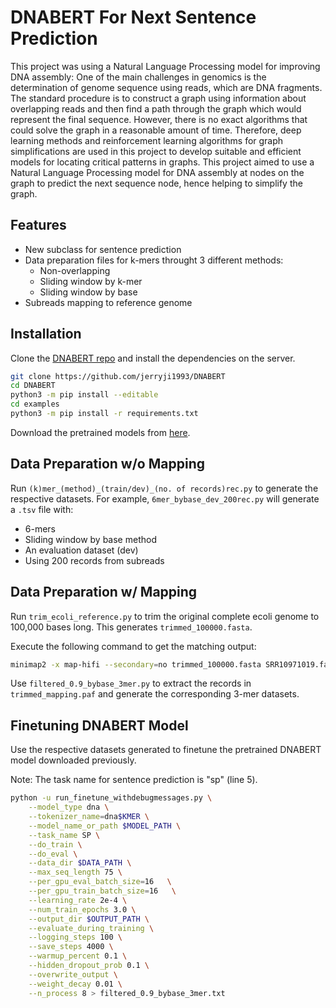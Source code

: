 # DNABERT For Next Sentence Prediction

This project was using a Natural Language Processing model for improving DNA assembly: 
One of the main challenges in genomics is the determination of genome sequence using reads, which are DNA fragments. The standard procedure is to construct a graph using information about overlapping reads and then find a path through the graph which would represent the final sequence. However, there is no exact algorithms that could solve the graph in a reasonable amount of time. Therefore, deep learning methods and reinforcement learning algorithms for graph simplifications are used in this project to develop suitable and efficient models for locating critical patterns in graphs. This project aimed to use a Natural Language Processing model for DNA assembly at nodes on the graph to predict the next sequence node, hence helping to simplify the graph.

## Features

- New subclass for sentence prediction
- Data preparation files for k-mers throught 3 different methods:
  - Non-overlapping  
  - Sliding window by k-mer
  - Sliding window by base
- Subreads mapping to reference genome

## Installation

Clone the [DNABERT repo](https://github.com/jerryji1993/DNABERT) and install the dependencies on the server.

```sh
git clone https://github.com/jerryji1993/DNABERT
cd DNABERT
python3 -m pip install --editable
cd examples
python3 -m pip install -r requirements.txt
```

Download the pretrained models from [here](https://github.com/jerryji1993/DNABERT#32-download-pre-trained-dnabert).

## Data Preparation w/o Mapping
Run `(k)mer_(method)_(train/dev)_(no. of records)rec.py` to generate the respective datasets. For example, `6mer_bybase_dev_200rec.py` will generate a `.tsv` file with:
- 6-mers
- Sliding window by base method
- An evaluation dataset (dev)
- Using 200 records from subreads

## Data Preparation w/ Mapping
Run `trim_ecoli_reference.py` to trim the original complete ecoli genome to 100,000 bases long. This generates `trimmed_100000.fasta`.

Execute the following command to get the matching output:

```sh
minimap2 -x map-hifi --secondary=no trimmed_100000.fasta SRR10971019.fastq > trimmed_mapping.paf
```

Use `filtered_0.9_bybase_3mer.py` to extract the records in `trimmed_mapping.paf` and generate the corresponding 3-mer datasets.

## Finetuning DNABERT Model
Use the respective datasets generated to finetune the pretrained DNABERT model downloaded previously.

Note: The task name for sentence prediction is "sp" (line 5).

```sh
python -u run_finetune_withdebugmessages.py \
    --model_type dna \
    --tokenizer_name=dna$KMER \
    --model_name_or_path $MODEL_PATH \
    --task_name SP \
    --do_train \
    --do_eval \
    --data_dir $DATA_PATH \
    --max_seq_length 75 \
    --per_gpu_eval_batch_size=16   \
    --per_gpu_train_batch_size=16   \
    --learning_rate 2e-4 \
    --num_train_epochs 3.0 \
    --output_dir $OUTPUT_PATH \
    --evaluate_during_training \
    --logging_steps 100 \
    --save_steps 4000 \
    --warmup_percent 0.1 \
    --hidden_dropout_prob 0.1 \
    --overwrite_output \
    --weight_decay 0.01 \
    --n_process 8 > filtered_0.9_bybase_3mer.txt
```
